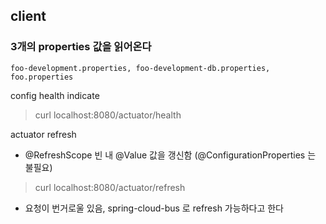 

## client 


### 3개의 properties 값을 읽어온다
```text
foo-development.properties, foo-development-db.properties, foo.properties
```


config health indicate
> curl localhost:8080/actuator/health


actuator refresh
- @RefreshScope 빈 내 @Value 값을 갱신함 (@ConfigurationProperties 는 불필요)
> curl localhost:8080/actuator/refresh

- 요청이 번거로울 있음, spring-cloud-bus 로 refresh 가능하다고 한다